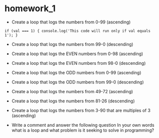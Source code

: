 # homework_1

* Create a loop that logs the numbers from 0-99 (ascending)

`if (val === 1) {
  console.log('This code will run only if val equals 1');
}
`

* Create a loop that logs the numbers from 99-0 (descending)

* Create a loop that logs the EVEN numbers from 0-98 (ascending)

* Create a loop that logs the EVEN numbers from 98-0 (descending)

* Create a loop that logs the ODD numbers from 0-99 (ascending)

* Create a loop that logs the ODD numbers from 99-0 (descending)

* Create a loop that logs the numbers from 49-72 (ascending)

* Create a loop that logs the numbers from 81-26 (descending)

* Create a loop that logs the numbers from 3-90 that are multiples of 3 (ascending)

* Write a comment and answer the following question In your own words what is a loop and what problem is it seeking to solve in programming?

     <html>
      <head>
      </head>
    </html>
    

    
